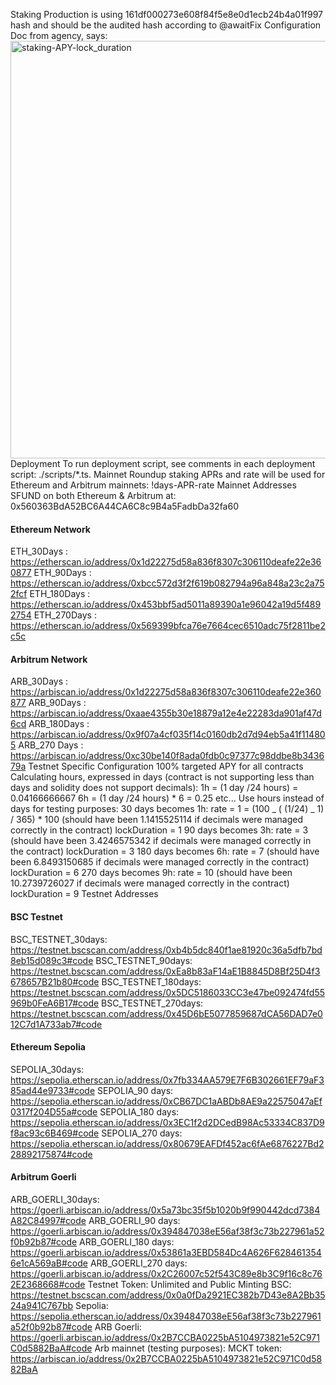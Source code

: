 Staking
Production is using 161df000273e608f84f5e8e0d1ecb24b4a01f997 hash and should be the audited hash according to @awaitFix
Configuration
Doc from agency, says:
<img width="668" alt="staking-APY-lock_duration" src="https://github.com/Seedifyfund/Locked-Staking/assets/37904797/fa608eef-b21b-4674-a350-0d728c1ffc09">
Deployment
To run deployment script, see comments in each deployment script: ./scripts/*.ts.
Mainnet
Roundup staking APRs and rate will be used for Ethereum and Arbitrum mainnets:
!days-APR-rate
Mainnet Addresses
SFUND on both Ethereum & Arbitrum at: 0x560363BdA52BC6A44CA6C8c9B4a5FadbDa32fa60
#### Ethereum Network
ETH_30Days : https://etherscan.io/address/0x1d22275d58a836f8307c306110deafe22e360877
ETH_90Days : https://etherscan.io/address/0xbcc572d3f2f619b082794a96a848a23c2a752fcf
ETH_180Days : https://etherscan.io/address/0x453bbf5ad5011a89390a1e96042a19d5f4892754
ETH_270Days : https://etherscan.io/address/0x569399bfca76e7664cec6510adc75f2811be2c5c
#### Arbitrum Network
ARB_30Days : https://arbiscan.io/address/0x1d22275d58a836f8307c306110deafe22e360877
ARB_90Days : https://arbiscan.io/address/0xaae4355b30e18879a12e4e22283da901af47d6cd
ARB_180Days : https://arbiscan.io/address/0x9f07a4cf035f14c0160db2d7d94eb5a41f114805
ARB_270 Days : https://arbiscan.io/address/0xc30be140f8ada0fdb0c97377c98ddbe8b343679a
Testnet
Specific Configuration
100% targeted APY for all contracts
Calculating hours, expressed in days (contract is not supporting less than days and solidity does not support decimals):
1h = (1 day /24 hours) = 0.04166666667
6h = (1 day /24 hours) * 6 = 0.25
etc...
Use hours instead of days for testing purposes:
30 days becomes 1h:
rate = 1 = (100 _ ( (1/24) _ 1) / 365) * 100 (should have been 1.1415525114 if decimals were managed correctly in the contract)
lockDuration = 1
90 days becomes 3h:
rate = 3 (should have been 3.4246575342 if decimals were managed correctly in the contract)
lockDuration = 3
180 days becomes 6h:
rate = 7 (should have been 6.8493150685 if decimals were managed correctly in the contract)
lockDuration = 6
270 days becomes 9h:
rate = 10 (should have been 10.2739726027 if decimals were managed correctly in the contract)
lockDuration = 9
Testnet Addresses
#### BSC Testnet
BSC_TESTNET_30days: https://testnet.bscscan.com/address/0xb4b5dc840f1ae81920c36a5dfb7bd8eb15d089c3#code
BSC_TESTNET_90days: https://testnet.bscscan.com/address/0xEa8b83aF14aE1B8845D8Bf25D4f3678657B21b80#code
BSC_TESTNET_180days: https://testnet.bscscan.com/address/0x5DC5186033CC3e47be092474fd55969b0FeA6B17#code
BSC_TESTNET_270days: https://testnet.bscscan.com/address/0x45D6bE5077859687dCA56DAD7e012C7d1A733ab7#code
#### Ethereum Sepolia
SEPOLIA_30days: https://sepolia.etherscan.io/address/0x7fb334AA579E7F6B302661EF79aF385ad44e9733#code
SEPOLIA_90 days: https://sepolia.etherscan.io/address/0xCB67DC1aABDb8AE9a22575047aEf0317f204D55a#code
SEPOLIA_180 days: https://sepolia.etherscan.io/address/0x3EC1f2d2DCedB98Ac53334C837D9f8ac93c6B469#code
SEPOLIA_270 days: https://sepolia.etherscan.io/address/0x80679EAFDf452ac6fAe6876227Bd228892175874#code
#### Arbitrum Goerli
ARB_GOERLI_30days: https://goerli.arbiscan.io/address/0x5a73bc35f5b1020b9f990442dcd7384A82C84997#code
ARB_GOERLI_90 days: https://goerli.arbiscan.io/address/0x394847038eE56af38f3c73b227961a52f0b92b87#code
ARB_GOERLI_180 days: https://goerli.arbiscan.io/address/0x53861a3EBD584Dc4A626F6284613546e1cA569aB#code
ARB_GOERLI_270 days: https://goerli.arbiscan.io/address/0x2C26007c52f543C89e8b3C9f16c8c762E2368668#code
Testnet Token: Unlimited and Public Minting
BSC: https://testnet.bscscan.com/address/0x0a0fDa2921EC382b7D43e8A2Bb3524a941C767bb
Sepolia: https://sepolia.etherscan.io/address/0x394847038eE56af38f3c73b227961a52f0b92b87#code
ARB Goerli: https://goerli.arbiscan.io/address/0x2B7CCBA0225bA5104973821e52C971C0d5882BaA#code
Arb mainnet (testing purposes):
MCKT token: https://arbiscan.io/address/0x2B7CCBA0225bA5104973821e52C971C0d5882BaA
